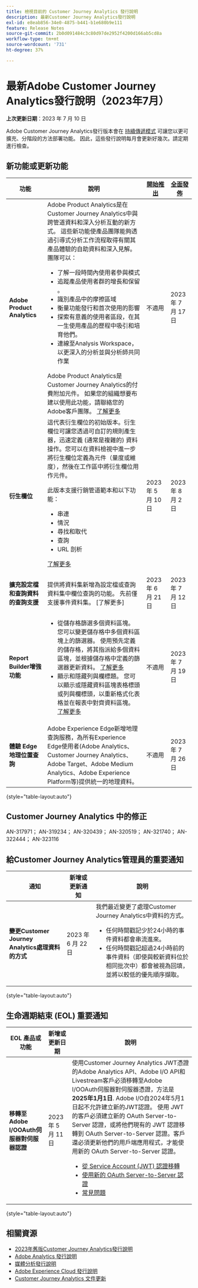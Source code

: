 ```yaml
---
title: 檢視目前的 Customer Journey Analytics 發行說明
description: 最新Customer Journey Analytics發行說明
exl-id: e8eab856-34e0-4875-b441-b1e680b9e111
feature: Release Notes
source-git-commit: 2b0d091484c3c80d97de2952f4200d166ab5cd8a
workflow-type: tm+mt
source-wordcount: '731'
ht-degree: 37%

---
```


# 最新Adobe Customer Journey Analytics發行說明（2023年7月）

**上次更新日期**：2023 年 7 月 10 日

Adobe Customer Journey Analytics發行版本會在 [持續傳遞模式](releases.md) 可讓您以更可擴充、分階段的方法部署功能。 因此，這些發行說明每月會更新好幾次。請定期進行檢查。

## 新功能或更新功能

| 功能 | 說明 | [開始推出](releases.md) | [全面發佈](releases.md) |
| ----------- | ---------- | ------- | ---- |
| **Adobe Product Analytics** | Adobe Product Analytics是在Customer Journey Analytics中與跨管道資料和深入分析互動的新方式。 這些新功能使產品團隊能夠透過引導式分析工作流程取得有關其產品體驗的自助資料和深入見解。團隊可以：<ul><li>了解一段時間內使用者參與模式&#x200B;</li><li>追蹤產品使用者群的增長和保留&#x200B;。</li><li>識別產品中的摩擦區域</li><li>衡量功能發行和&#x200B;首次使用的影響</li><li>探索有意義的使用者區段，在其一生使用產品的歷程中吸引和培育&#x200B;他們。</li><li>連線至Analysis Workspace，以更深入的分析並與分析師共同作業</li></ul>Adobe Product Analytics是Customer Journey Analytics的付費附加元件。 如果您的組織想要布建以使用此功能，請聯絡您的Adobe客戶團隊。 [了解更多](/help/guided-analysis/overview.md) | 不適用 | 2023 年 7 月 17 日 |
| **衍生欄位** | 這代表衍生欄位的初始版本。衍生欄位可讓您透過可自訂的規則產生器，迅速定義 (通常是複雜的) 資料操作。您可以在資料檢視中進一步將衍生欄位定義為元件（量度或維度），然後在工作區中將衍生欄位用作元件。<p>此版本支援行銷管道範本和以下功能：</p><ul><li>串連</li><li>情況</li><li>尋找和取代</li><li>查詢</li><li>URL 剖析</li></ul> <p>[了解更多](/help/data-views/derived-fields/derived-fields.md)</p> | 2023 年 5 月 10 日 | 2023 年 8 月 2 日 |
| **擴充設定檔和查詢資料的查詢支援** | 提供將資料集新增為設定檔或查詢資料集中欄位查詢的功能。 先前僅支援事件資料集。 [了解更多] | 2023 年 6 月 21 日 | 2023 年 7 月 12 日 |
| **Report Builder增強功能** | <ul><li>從儲存格篩選多個資料區塊。 您可以變更儲存格中多個資料區塊上的篩選器。 使用預先定義的儲存格，將其指派給多個資料區塊，並根據儲存格中定義的篩選器更新資料。 [了解更多](https://experienceleague.adobe.com/docs/analytics-platform/using/cja-reportbuilder/select-data-view.html?lang=en)</li><li>顯示和隱藏列與欄標題。 您可以顯示或隱藏資料區塊表格標頭或列與欄標頭，以重新格式化表格並在報表中對齊資料區塊。 [了解更多](https://experienceleague.adobe.com/docs/analytics-platform/using/cja-reportbuilder/create-a-data-block.html?lang=en#build-the-data-block)</li></ul> | 不適用 | 2023 年 7 月 19 日 |
| **體驗 Edge 地理位置查詢** | Adobe Experience Edge新增地理查詢服務，為所有Experience Edge使用者(Adobe Analytics、Customer Journey Analytics、Adobe Target、Adobe Medium Analytics、Adobe Experience Platform等)提供統一的地理資料。 | 不適用 | 2023 年 7 月 26 日 |

{style="table-layout:auto"}

## Customer Journey Analytics 中的修正

AN-317971； AN-319234； AN-320439； AN-320519； AN-321740； AN-322444； AN-323116

## 給Customer Journey Analytics管理員的重要通知

| 通知 | 新增或更新通知 | 說明 |
| --- | --- | --- |
| **變更Customer Journey Analytics處理資料的方式** | 2023 年 6 月 22 日 | 我們最近變更了處理Customer Journey Analytics中資料的方式。<ul><li>任何時間戳記少於24小時的事件資料都會串流進來。</li><li>任何時間戳記超過24小時前的事件資料（即使與較新資料位於相同批次中）都會被視為回填，並將以較低的優先順序擷取。</li></ul> |

{style="table-layout:auto"}

## 生命週期結束 (EOL) 重要通知

| EOL 產品或功能 | 新增或更新日期 | 說明 |
| --- | --- | --- |
| **移轉至Adobe I/OOAuth伺服器對伺服器認證** | 2023 年 5 月 11 日 | 使用Customer Journey Analytics JWT憑證的Adobe Analytics API、Adobe I/O API和Livestream客戶必須移轉至Adobe I/OOAuth伺服器對伺服器憑證，方法是 **2025年1月1日**. Adobe I/O自2024年5月1日起不允許建立新的JWT認證。 使用 JWT 的客戶必須建立新的 OAuth Server-to-Server 認證，或將他們現有的 JWT 認證移轉到 OAuth Server-to-Server 認證。客戶還必須更新他們的用戶端應用程式，才能使用新的 OAuth Server-to-Server 認證。 <ul><li>[從 Service Account (JWT) 認證移轉](https://developer.adobe.com/developer-console/docs/guides/authentication/ServerToServerAuthentication/migration/)</li><li>[使用新的 OAuth Server-to-Server 認證](https://developer.adobe.com/developer-console/docs/guides/authentication/ServerToServerAuthentication/implementation/)</li><li>[常見問題](https://developer.adobe.com/developer-console/docs/guides/authentication/ServerToServerAuthentication/faqs/)</li></ul> |

{style="table-layout:auto"}


## 相關資源

* [2023年舊版Customer Journey Analytics發行說明](/help/release-notes/2023.md)
* [Adobe Analytics 發行說明](https://experienceleague.adobe.com/docs/analytics/release-notes/latest.html?lang=zh-Hant)
* [媒體分析發行說明](https://experienceleague.adobe.com/docs/media-analytics/using/additional-resources/release-notes.html?lang=zh-Hant)
* [Adobe Experience Cloud 發行說明](https://experienceleague.adobe.com/docs/release-notes/experience-cloud/current.html?lang=zh-Hant)
* [Customer Journey Analytics 文件更新](/help/release-notes/doc-changes.md)
